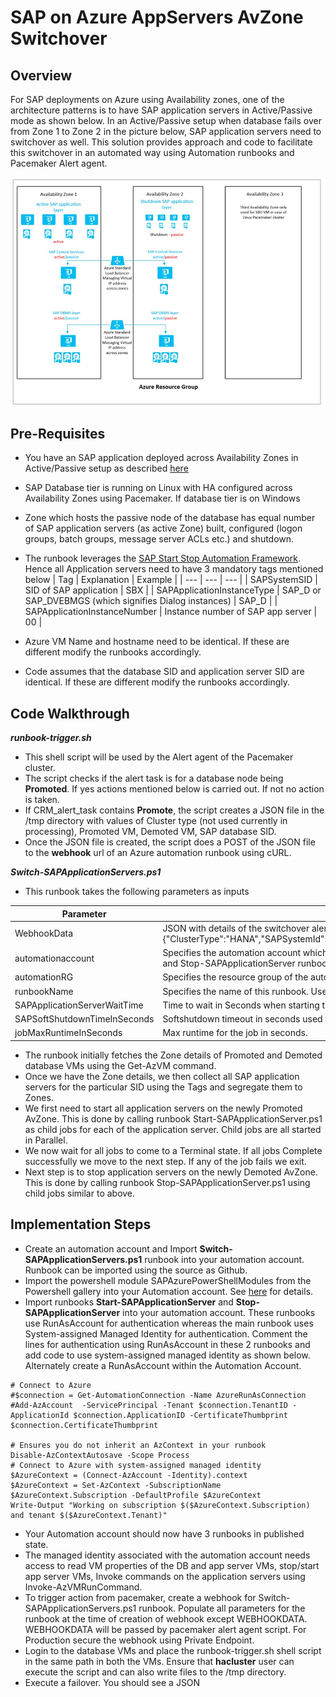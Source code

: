# SAP on Azure AppServers AvZone Switchover
## Overview ##

For SAP deployments on Azure using Availability zones, one of the architecture patterns is to have SAP application servers in Active/Passive mode as shown below. In an Active/Passive setup when database fails over from Zone 1 to Zone 2 in the picture below, SAP application servers need to switchover as well. This solution provides approach and code to facilitate this switchover in an automated way using Automation runbooks and Pacemaker Alert agent. 

![avzone architecture](images/avzone_architecture.jpg)


## Pre-Requisites
- You have an SAP application deployed across Availability Zones in Active/Passive setup as described [here](https://docs.microsoft.com/en-us/azure/virtual-machines/workloads/sap/sap-ha-availability-zones#activepassive-deployment)
- SAP Database tier is running on Linux with HA configured across Availability Zones using Pacemaker. If database tier is on Windows 
- Zone which hosts the passive node of the database has equal number of SAP application servers (as active Zone) built, configured (logon groups, batch groups, message server ACLs etc.) and shutdown. 
- The runbook leverages the [SAP Start Stop Automation Framework](https://github.com/Azure/SAP-on-Azure-Scripts-and-Utilities/tree/main/Start-Stop-Automation/Automation-Backend). Hence all Application servers need to have 3 mandatory tags mentioned below 
    | Tag | Explanation | Example |
   | --- | --- | --- |
  | SAPSystemSID | SID of SAP application | SBX | 
  | SAPApplicationInstanceType  | SAP_D or SAP_DVEBMGS (which signifies Dialog instances) | SAP_D |
  | SAPApplicationInstanceNumber | Instance number of SAP app server | 00 |

- Azure VM Name and hostname need to be identical. If these are different modify the runbooks accordingly.
- Code assumes that the database SID and application server SID are identical. If these are different modify the runbooks accordingly.  

## Code Walkthrough

***runbook-trigger.sh*** 
- This shell script will be used by the Alert agent of the Pacemaker cluster.  
- The script checks if the alert task is for a database node being **Promoted**. If yes actions mentioned below is carried out. If not no action is taken. 
- If CRM_alert_task contains **Promote**, the script creates a JSON file in the /tmp directory with values of Cluster type (not used currently in processing), Promoted VM, Demoted VM, SAP database SID. 
- Once the JSON file is created, the script does a POST of the JSON file to the **webhook** url of an Azure automation runbook using cURL. 

***Switch-SAPApplicationServers.ps1***
- This runbook takes the following parameters as inputs

| Parameter | Explanation |
| --- | --- |
| WebhookData | JSON with details of the switchover alert. Sample JSON {"ClusterType":"HANA","SAPSystemId":"ABC","PromotedNode":"xxxxxx","DemotedNode":"xxxxxx"} |
| automationaccount |  Specifies the automation account which hosts this runbook as well as Start-SAPApplicationServer and Stop-SAPApplicationServer runbooks |
| automationRG | Specifies the resource group of the automation account |
| runbookName | Specifies the name of this runbook. Used to check job concurrency |
| SAPApplicationServerWaitTime | Time to wait in Seconds when starting the SAP application Servers |
| SAPSoftShutdownTimeInSeconds | Softshutdown timeout in seconds used for stopping SAP application servers on the passive Zone |
| jobMaxRuntimeInSeconds | Max runtime for the job in seconds. |

- The runbook initially fetches the Zone details of Promoted and Demoted database VMs using the Get-AzVM command. 
- Once we have the Zone details, we then collect all SAP application servers for the particular SID using the Tags and segregate them to Zones. 
-  We first need to start all application servers on the newly Promoted AvZone. This is done by calling runbook Start-SAPApplicationServer.ps1 as child jobs for each of the application server.  Child jobs are all started in Parallel. 
-  We now wait for all jobs to come to a Terminal state. If all jobs Complete successfully we move to the next step. If any of the job fails we exit. 
-  Next step is to stop application servers on the newly Demoted AvZone. This is done by calling runbook Stop-SAPApplicationServer.ps1 using child jobs similar to above. 

## Implementation Steps
- Create an automation account and Import **Switch-SAPApplicationServers.ps1** runbook into your automation account.  Runbook can be imported using the source as Github. 
- Import the powershell module SAPAzurePowerShellModules from the Powershell gallery into your Automation account. See [here](https://github.com/Azure/SAP-on-Azure-Scripts-and-Utilities/tree/main/Start-Stop-Automation/Automation-Backend#import-sap-powershell-module) for details. 
- Import runbooks **Start-SAPApplicationServer** and **Stop-SAPApplicationServer** into your automation account. These runbooks use RunAsAccount for authentication whereas the main runbook uses System-assigned Managed Identity for authentication. Comment the lines for authentication using RunAsAccount in these 2 runbooks and add code to use system-assigned managed identity as shown below.  Alternately create a RunAsAccount within the Automation Account.  

```
# Connect to Azure
#$connection = Get-AutomationConnection -Name AzureRunAsConnection
#Add-AzAccount  -ServicePrincipal -Tenant $connection.TenantID -ApplicationId $connection.ApplicationID -CertificateThumbprint $connection.CertificateThumbprint 

# Ensures you do not inherit an AzContext in your runbook
Disable-AzContextAutosave -Scope Process
# Connect to Azure with system-assigned managed identity
$AzureContext = (Connect-AzAccount -Identity).context
$AzureContext = Set-AzContext -SubscriptionName $AzureContext.Subscription -DefaultProfile $AzureContext
Write-Output "Working on subscription $($AzureContext.Subscription) and tenant $($AzureContext.Tenant)"
```
- Your Automation account should now have 3 runbooks in published state.
- The managed identity associated with the automation account needs access to read VM properties of the DB and app server VMs, stop/start app server VMs, Invoke commands on the application servers using Invoke-AzVMRunCommand.
- To trigger action from pacemaker, create a webhook for Switch-SAPApplicationServers.ps1 runbook.  Populate all parameters for the runbook at the time of creation of webhook except WEBHOOKDATA. WEBHOOKDATA will be passed by pacemaker alert agent script.  For Production secure the webhook using Private Endpoint.
- Login to the database VMs and place the runbook-trigger.sh shell script in the same path in both the VMs. Ensure that **hacluster** user can execute the script and can also write files to the /tmp directory.
-  Execute a failover.  You should see a JSON 